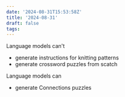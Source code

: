 ```yaml
---
date: '2024-08-31T15:53:58Z'
title: '2024-08-31'
draft: false
tags:
---
```


Language models can't

- generate instructions for knitting patterns
- generate crossword puzzles from scatch

Language models can

- generate Connections puzzles
